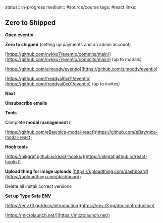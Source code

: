 status:: in-progress
medium:: #source/course 
tags: #react 
links::
## Zero to Shipped

**Open eventio**
  

**Zero to shipped** (setting up payments and an admin account)

[https://github.com/nykko7/eventio/commits/main/](https://github.com/nykko7/eventio/commits/main/) (up to modals)

[https://github.com/sjmoody/eventio](https://github.com/sjmoody/eventio)  

[https://github.com/freddyal0x01/eventio](https://github.com/freddyal0x01/eventio) (up to invites)

  

**Next** 

**Unsubscribe emails**

  

**Tools**

Complete **modal management (**

[https://github.com/eBay/nice-modal-react](https://github.com/eBay/nice-modal-react)

  

**Hook tools**

[https://nikgraf.github.io/react-hooks/](https://nikgraf.github.io/react-hooks/)

  

**Upload thing for image uploads**
[https://uploadthing.com/dashboard](https://uploadthing.com/dashboard)


Delete all install correct versions

  

**Set up Type Safe ENV**

[https://env.t3.gg/docs/introduction](https://env.t3.gg/docs/introduction)

  

  

[https://microlaunch.net/](https://microlaunch.net/)
